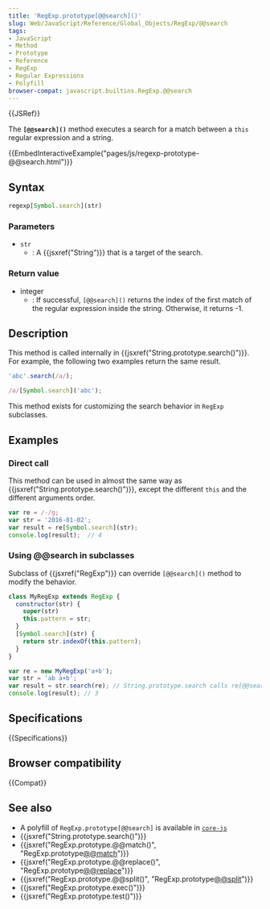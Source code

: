 ```yaml
---
title: 'RegExp.prototype[@@search]()'
slug: Web/JavaScript/Reference/Global_Objects/RegExp/@@search
tags:
- JavaScript
- Method
- Prototype
- Reference
- RegExp
- Regular Expressions
- Polyfill
browser-compat: javascript.builtins.RegExp.@@search
---
```

{{JSRef}}

The **`[@@search]()`** method executes a search for a match between a `this`
regular expression and a string.

{{EmbedInteractiveExample("pages/js/regexp-prototype-@@search.html")}}

## Syntax

```js
regexp[Symbol.search](str)
```

### Parameters

- `str`
  - : A {{jsxref("String")}} that is a target of the search.

### Return value

- integer
  - : If successful, `[@@search]()` returns the index of the first match of the
    regular expression inside the string. Otherwise, it returns -1.

## Description

This method is called internally in
{{jsxref("String.prototype.search()")}}. For example, the following
two examples return the same result.

```js
'abc'.search(/a/);

/a/[Symbol.search]('abc');
```

This method exists for customizing the search behavior in `RegExp` subclasses.

## Examples

### Direct call

This method can be used in almost the same way as
{{jsxref("String.prototype.search()")}}, except the different
`this` and the different arguments order.

```js
var re = /-/g;
var str = '2016-01-02';
var result = re[Symbol.search](str);
console.log(result);  // 4
```

### Using @@search in subclasses

Subclass of {{jsxref("RegExp")}} can override `[@@search]()` method to
modify the behavior.

```js
class MyRegExp extends RegExp {
  constructor(str) {
    super(str)
    this.pattern = str;
  }
  [Symbol.search](str) {
    return str.indexOf(this.pattern);
  }
}

var re = new MyRegExp('a+b');
var str = 'ab a+b';
var result = str.search(re); // String.prototype.search calls re[@@search].
console.log(result); // 3
```

## Specifications

{{Specifications}}

## Browser compatibility

{{Compat}}

## See also

- A polyfill of `RegExp.prototype[@@search]` is available in
  [`core-js`](https://github.com/zloirock/core-js#ecmascript-string-and-regexp)
- {{jsxref("String.prototype.search()")}}
- {{jsxref("RegExp.prototype.@@match()", "RegExp.prototype[@@match]()")}}
- {{jsxref("RegExp.prototype.@@replace()", "RegExp.prototype[@@replace]()")}}
- {{jsxref("RegExp.prototype.@@split()", "RegExp.prototype[@@split]()")}}
- {{jsxref("RegExp.prototype.exec()")}}
- {{jsxref("RegExp.prototype.test()")}}
